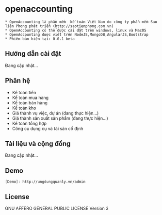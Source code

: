 # openaccounting
	* OpenAccounting là phần mềm  kế toán Việt Nam do công ty phần mềm Sao Tiên Phong phát triển (http://saotienphong.com.vn)
	* OpenAccounting có thể được cài đặt trên windows, linux và MacOS
	* OpenAccounting được viết trên NodeJS,MongoDB,AngularJS,Bootstrap
	* Phiên bản hiện tại: 0.0.1 beta
## Hướng dẫn cài đặt
Đang cập nhật...

## Phân hệ

  * Kế toán tiền
  * Kế toán mua hàng
  * Kế toán bán hàng
  * Kế toán kho
  * Giá thành vụ việc, dự án (đang thực hiện...)
  * Giá thành sản xuất sản phẩm (đang thực hiện...)
  * Kế toán tổng hợp
  * Công cụ dụng cụ và tài sản cố định

## Tài liệu và cộng đồng
Đang cập nhật...
## Demo
	[Demo]: http://ungdungquanly.vn/admin
## License
GNU AFFERO GENERAL PUBLIC LICENSE Version 3